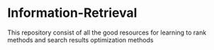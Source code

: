 # Information-Retrieval
This repository consist of all the good resources for learning to rank methods and search results optimization methods
